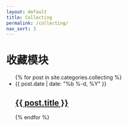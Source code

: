 ```yaml
---
layout: default
title: Collecting
permalink: /collecting/
nav_sort: 3
---
```


<div class="home">

  <h1 class="page-heading">收藏模块</h1>

  <ul class="post-list">
    {% for post in site.categories.collecting %}
      <li>
        <span class="post-meta">{{ post.date | date: "%b %-d, %Y" }}</span>
        <h2>
          <a class="post-link" href="{{ post.url | prepend: site.baseurl }}">{{ post.title }}</a>
        </h2>
      </li>
    {% endfor %}
  </ul>
  
</div>